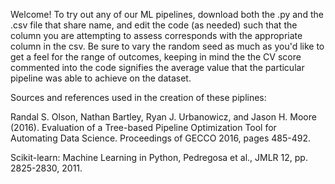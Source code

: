 Welcome! To try out any of our ML pipelines, download both the .py and the .csv file that share name, and edit the code (as needed) such that the column you are 
attempting to assess corresponds with the appropriate column in the csv. Be sure to vary the random seed as much as you'd like to get a feel for the range of
outcomes, keeping in mind the the CV score commented into the code signifies the average value that the particular pipeline was able to achieve on the dataset.

Sources and references used in the creation of these piplines:

Randal S. Olson, Nathan Bartley, Ryan J. Urbanowicz, and Jason H. Moore (2016). Evaluation of a Tree-based Pipeline Optimization Tool for Automating Data Science. Proceedings of GECCO 2016, pages 485-492.

Scikit-learn: Machine Learning in Python, Pedregosa et al., JMLR 12, pp. 2825-2830, 2011.
